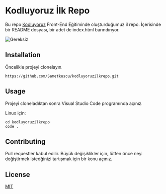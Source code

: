 # Kodluyoruz İlk Repo
Bu repo [Kodluyoruz](https://kodluyoruz.com) Front-End Eğitiminde oluşturduğumuz il repo. İçerisinde bir README dosyası, bir adet de index.html barındırıyor.

![Gereksiz](https://www.hizliresim.com/i2fokkk)

## Installation

Öncelikle projeyi clonelayın.

```
https://github.com/Sametkuscu/kodluyoruzilkrepo.git
```

## Usage
Projeyi cloneladıktan sonra Visual Studio Code programında açınız.

Linux için:

```
cd kodluyoruzilkrepo
code .
```

## Contributing
Pull requestler kabul edilir. Büyük değişiklikler için, lütfen önce neyi değiştirmek istedğinizi tartışmak için bir konu açınız.

## License
[MIT](https://choosealicense.com/licenses/mit/)

